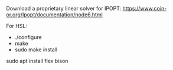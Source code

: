 Download a proprietary linear solver for IPOPT:
https://www.coin-or.org/Ipopt/documentation/node6.html

For HSL:
- ./configure
- make
- sudo make install

sudo apt install flex bison
